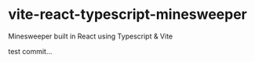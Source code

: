 # vite-react-typescript-minesweeper
Minesweeper built in React using Typescript &amp; Vite

test commit...